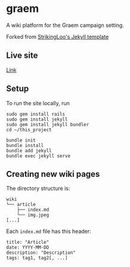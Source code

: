 # graem

A wiki platform for the Graem campaign setting.

Forked from [StrikingLoo's Jekyll template](https://github.com/StrikingLoo/Personal-Wiki-Site-Setup)

## Live site

[Link](https://smburdick.github.io/graem)

## Setup

To run the site locally, run

```
sudo gem install rails
sudo gem install jekyll
sudo gem install jekyll bundler
cd ~/this_project

bundle init
bundle install
bundle add jekyll
bundle exec jekyll serve
```

## Creating new wiki pages

The directory structure is:
```
wiki
└── article
    ├── index.md
    └── img.jpeg
[...]
```
Each `index.md` file has this header:
```
title: "Article"
date: YYYY-MM-DD
description: "Description"
tags: tag1, tag2[, ...]
```
